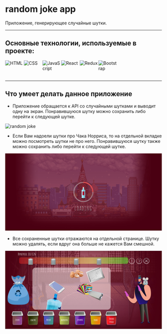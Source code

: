 # random joke app
Приложение, генерирующее случайные шутки.
___

## Основные технологии, используемые в проекте:
<img align="left" alt="HTML" width="60px" src="https://img.icons8.com/color/344/html-5--v1.png" />
<img align="left" alt="CSS" width="60px" src="https://img.icons8.com/color/344/css3.png" />
<img align="left" alt="JavaScript" width="60px" src="https://img.icons8.com/color/344/javascript--v2.png" />
<img align="left" alt="React" width="60px" src="https://img.icons8.com/color/344/react-native.png" />
<img align="left" alt="Redux" width="60px" src="https://img.icons8.com/color/344/redux.png" />
<img align="left" alt="Bootstrap" width="60px" src="https://img.icons8.com/color/344/bootstrap.png" />
<br/>
<br/>
<br/>

___
## Что умеет делать данное приложение
- Приложение обращается к API со случайными шутками и выводит одну на экран. Понравившуюся шутку можно сохранить либо перейти к следующей шутке. 


![random joke](https://github.com//Garbage-Game/blob/dev/client/public/screens/02_start.png?raw=true)
- Если Вам надоели шутки про Чака Норриса, то на отдельной вкладке можно посмотреть шутки не про него. Понравившуюся шутку также можно сохранить либо перейти к следующей шутке. 


![without joke](https://github.com/alterkate/Garbage-Game/blob/dev/client/public/screens/03_loader.png?raw=true)
- Все сохраненные шутки отражаются на отдельной странице. Шутку можно удалять, если вдруг она больше не кажется Вам смешной.


![favourites](https://github.com/alterkate/Garbage-Game/blob/dev/client/public/screens/04_game.png?raw=true)
